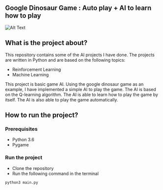 ## Google Dinosaur Game : Auto play + AI to learn how to play 

![Alt Text](https://media.giphy.com/media/2wnQlXM3Idl83ifLHk/giphy.gif)

## What is the project about?

This repository contains some of the AI projects I have done. The projects are written in Python and are based on the following topics:

- Reinforcement Learning
- Machine Learning

This project is basic game AI. Using the google dinosaur game as an example, I have implemented a simple AI to play the game. The AI is based on the Q-learning algorithm. The AI is able to learn how to play the game by itself. The AI is also able to play the game automatically.

## How to run the project?

### Prerequisites

- Python 3.6
- Pygame

### Run the project

- Clone the repository
- Run the following command in the terminal

```bash
python3 main.py
```
